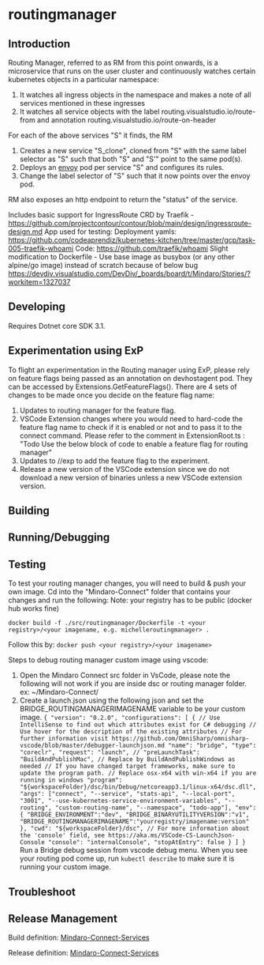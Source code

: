 ﻿ # routingmanager

 Introduction
 ------------
 Routing Manager, referred to as RM from this point onwards, is a microservice that runs on the user cluster and continuously watches certain kubernetes objects in a particular namespace:
 1. It watches all ingress objects in the namespace and makes a note of all services mentioned in these ingresses
 2. It watches all service objects with the label routing.visualstudio.io/route-from and annotation routing.visualstudio.io/route-on-header

 For each of the above services "S" it finds, the RM
 1. Creates a new service   "S_clone", cloned from "S" with the same label selector as "S" such that both "S" and "S'" point to the same pod(s).
 2. Deploys an [envoy](https://www.envoyproxy.io/) pod per service "S" and configures its rules.
 3. Change the label selector of "S" such that it now points over the envoy pod.

 RM also exposes an http endpoint to return the "status" of the service.

 
Includes basic support for IngressRoute CRD by Traefik - https://github.com/projectcontour/contour/blob/main/design/ingressroute-design.md
App used for testing: 
Deployment yamls: https://github.com/codeaprendiz/kubernetes-kitchen/tree/master/gcp/task-005-traefik-whoami
Code: https://github.com/traefik/whoami
    Slight modification to Dockerfile - Use base image as busybox (or any other alpine/go image) instead of scratch because of below bug
    https://devdiv.visualstudio.com/DevDiv/_boards/board/t/Mindaro/Stories/?workitem=1327037

 Developing
------------
 Requires Dotnet core SDK 3.1.

 Experimentation using ExP
 -------------------------
 To flight an experimentation in the Routing manager using ExP, please rely on feature flags being passed as an annotation on devhostagent pod. They can be accessed by Extensions.GetFeatureFlags().
 There are 4 sets of changes to be made once you decide on the feature flag name:
 1. Updates to routing manager for the feature flag.
 2. VSCode Extension changes where you would need to hard-code the feature flag name to check if it is enabled or not and to pass it to the connect command. Please refer to the comment in ExtensionRoot.ts : "Todo Use the below block of code to enable a feature flag for routing manager"
 3. Updates to //exp to add the feature flag to the experiment.
 4. Release a new version of the VSCode extension since we do not download a new version of binaries unless a new VSCode extension version.

 Building
-------------
 

Running/Debugging
-------
 

Testing
-------
To test your routing manager changes, you will need to build & push your own image.  Cd into the "Mindaro-Connect" folder that contains your changes and run the following:
Note: your registry has to be public (docker hub works fine)

`docker build -f ./src/routingmanager/Dockerfile -t <your registry>/<your imagename, e.g. michelleroutingmanager> .`

Follow this by:
`docker push <your registry>/<your imagename>`

Steps to debug routing manager custom image using vscode:

1. Open the Mindaro Connect src folder in VsCode, please note the following will not work if you are inside dsc or routing manager folder. ex: ~/Mindaro-Connect/
2. Create a launch.json using the following json and set the BRIDGE_ROUTINGMANAGERIMAGENAME variable to be your custom image.
`{
    "version": "0.2.0",
    "configurations": [
        {
            // Use IntelliSense to find out which attributes exist for C# debugging
            // Use hover for the description of the existing attributes
            // For further information visit https://github.com/OmniSharp/omnisharp-vscode/blob/master/debugger-launchjson.md
            "name": "bridge",
            "type": "coreclr",
            "request": "launch",
            // "preLaunchTask": "BuildAndPublishMac", // Replace by BuildAndPublishWindows as needed
            // If you have changed target frameworks, make sure to update the program path.
            // Replace osx-x64 with win-x64 if you are running in windows
            "program": "${workspaceFolder}/dsc/bin/Debug/netcoreapp3.1/linux-x64/dsc.dll",
            "args": ["connect", "--service", "stats-api", "--local-port", "3001", "--use-kubernetes-service-environment-variables", "--routing", "custom-routing-name", "--namespace", "todo-app"],
            "env": {
                "BRIDGE_ENVIRONMENT":"dev",
                "BRIDGE_BINARYUTILITYVERSION":"v1",
                "BRIDGE_ROUTINGMANAGERIMAGENAME":"yourregistry/imagename:version"
            },
            "cwd": "${workspaceFolder}/dsc",
            // For more information about the 'console' field, see https://aka.ms/VSCode-CS-LaunchJson-Console
            "console": "internalConsole",
            "stopAtEntry": false
        }
    ]
}`
Run a Bridge debug session from vscode debug menu.
When you see your routing pod come up, run `kubectl describe` to make sure it is running your custom image.


Troubleshoot
------------


Release Management
------------------
Build definition: [Mindaro-Connect-Services](https://devdiv.visualstudio.com/DevDiv/_build?definitionId=14020)

Release definition: [Mindaro-Connect-Services](https://devdiv.visualstudio.com/DevDiv/_release?_a=releases&view=mine&definitionId=2787)